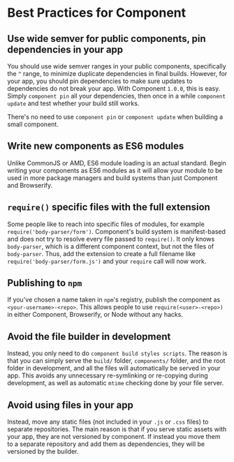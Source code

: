 # Best Practices for Component

## Use wide semver for public components, pin dependencies in your app

You should use wide semver ranges in your public components, specifically the `^` range, to minimize duplicate dependencies in final builds.
However, for your app, you should pin dependencies to make sure updates to dependencies do not break your app.
With Component `1.0.0`, this is easy.
Simply `component pin` all your dependencies,
then once in a while `component update` and test whether your build still works.

There's no need to use `component pin` or `component update` when building a small component.

## Write new components as ES6 modules

Unlike CommonJS or AMD, ES6 module loading is an actual standard.
Begin writing your components as ES6 modules as it will allow your module to be used in more package managers and build systems than just Component and Browserify.

## `require()` specific files with the full extension

Some people like to reach into specific files of modules, for example `require('body-parser/form')`.
Component's build system is manifest-based and does not try to resolve every file passed to `require()`.
It only knows `body-parser`, which is a different component context, but not the files of `body-parser`.
Thus, add the extension to create a full filename like `require('body-parser/form.js')` and your `require` call will now work.

## Publishing to `npm`

If you've chosen a name taken in `npm`'s registry,
publish the component as `<your-username>-<repo>`. 
This allows people to use `require(<user>-<repo>)` in either Component, Browserify, or Node without any hacks.

## Avoid the file builder in development

Instead, you only need to do `component build styles scripts`.
The reason is that you can simply serve the `build/` folder, `components/` folder, and the root folder in development,
and all the files will automatically be served in your app.
This avoids any unnecessary re-symlinking or re-copying during development,
as well as automatic `mtime` checking done by your file server.

## Avoid using files in your app

Instead, move any static files (not included in your `.js` or `.css` files) to separate repositories.
The main reason is that if you serve static assets with your app,
they are not versioned by component.
If instead you move them to a separate repository and add them as dependencies,
they will be versioned by the builder.

